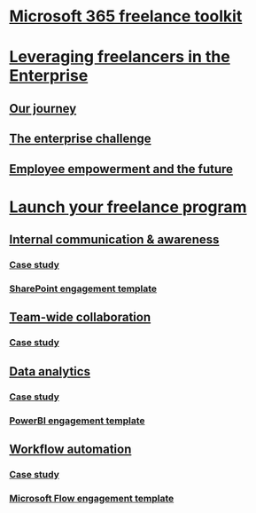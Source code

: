 # [Microsoft 365 freelance toolkit](index.md)

# [Leveraging freelancers in the Enterprise](leveragingfreelancers.md)
## [Our journey](ourjourney.md)
## [The enterprise challenge](theenterprisechallenge.md)
## [Employee empowerment and the future](employeeempowermentandthefuture.md)

# [Launch your freelance program](launchyourfreelanceprogram.md)
## [Internal communication & awareness](comssitesection.md)
### [Case study](comssitecasestudy.md)
### [SharePoint engagement template](sharepointengagementtemplate.md)
## [Team-wide collaboration](teamwidecollaborationsection.md)
### [Case study](teamwidecollaborationcasestudy.md)
## [Data analytics](datanalyticssection.md)
### [Case study](dataanalyticscasestudy.md)
### [PowerBI engagement template](powerbiengagementtemplate.md)
## [Workflow automation](workflowautomationsection.md)
### [Case study](workflowautomationcasestudy.md)
### [Microsoft Flow engagement template](flowengagementtemplate.md)
